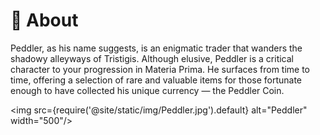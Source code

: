 # 👤 About

Peddler, as his name suggests, is an enigmatic trader that wanders the shadowy alleyways of Tristigis. Although elusive, Peddler is a critical character to your progression in Materia Prima. He surfaces from time to time, offering a selection of rare and valuable items for those fortunate enough to have collected his unique currency — the Peddler Coin.


<img src={require('@site/static/img/Peddler.jpg').default} alt="Peddler" width="500"/>


